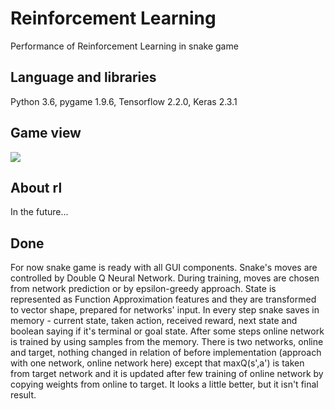 # Reinforcement Learning

Performance of Reinforcement Learning in snake game

## Language and libraries

Python 3.6, pygame 1.9.6, Tensorflow 2.2.0, Keras 2.3.1

## Game view

<img src='/snakeEpoc.gif'/>

## About rl

In the future...

## Done

For now snake game is ready with all GUI components. Snake's moves are controlled by Double Q Neural Network. During training, moves are chosen from network prediction or by epsilon-greedy approach. State is represented as Function Approximation features and they are transformed to vector shape, prepared for networks' input. In every step snake saves in memory - current state, taken action, received reward, next state and boolean saying if it's terminal or goal state. After some steps online network is trained by using samples from the memory. There is two networks, online and target, nothing changed in relation of before implementation (approach with one network, online network here) except that maxQ(s',a') is taken from target network and it is updated after few training of online network by copying weights from online to target.
It looks a little better, but it isn't final result.
